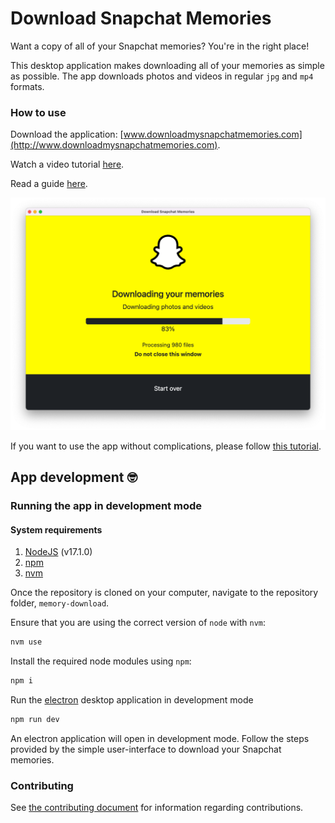 # Download Snapchat Memories

Want a copy of all of your Snapchat memories? You're in the right place!

This desktop application makes downloading all of your memories as simple as possible. The app downloads photos and videos in regular `jpg` and `mp4` formats.

### How to use

Download the application: [www.downloadmysnapchatmemories.com](http://www.downloadmysnapchatmemories.com).

Watch a video tutorial [here](https://youtu.be/0_1mJ3w5LaA).

Read a guide [here](https://www.christianlisle.io/post/download-snapchat-memories).

<div align="center">
  <a href="http://www.downloadmysnapchatmemories.com" title="Download Snapchat Memories" >
    <img src="assets/memory-download-app.png" width="700px" />
  </a>
</div>

If you want to use the app without complications, please follow [this tutorial](https://youtu.be/0_1mJ3w5LaA).

## App development 🤓

### Running the app in development mode

<!-- no toc -->

#### System requirements

1. [NodeJS](http://nodejs.org) (v17.1.0)
2. [npm](http://npmjs.com)
3. [nvm](http://nvm.sh/)

Once the repository is cloned on your computer, navigate to the repository folder, `memory-download`.

Ensure that you are using the correct version of `node` with `nvm`:

```bash
nvm use
```

Install the required node modules using `npm`:

```bash
npm i
```

Run the [electron](https://www.electronjs.org/) desktop application in development mode

```bash
npm run dev
```

An electron application will open in development mode. Follow the steps provided by the simple user-interface to download your Snapchat memories.

### Contributing

See [the contributing document](/CONTRIBUTING.md) for information regarding contributions.
